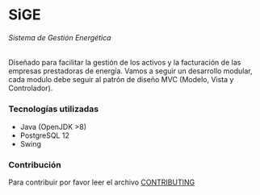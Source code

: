 # SiGE

###### Sistema de Gestión Energética
Diseñado para facilitar la gestión de los activos y la facturación de las empresas prestadoras de energía.
Vamos a seguir un desarrollo modular, cada modulo debe seguir al patrón de diseño MVC (Modelo, Vista y Controlador).

### Tecnologías utilizadas
* Java (OpenJDK >8)
* PostgreSQL 12
* Swing


### Contribución
Para contribuir por favor leer el archivo [CONTRIBUTING](/CONTRIBUTING.md)
